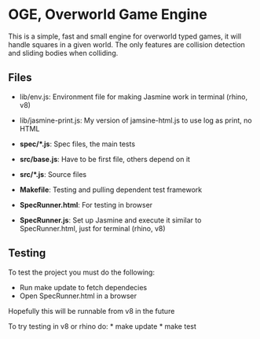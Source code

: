 OGE, Overworld Game Engine
=============

This is a simple, fast and small engine for overworld typed games, it will handle squares in a given world.
The only features are collision detection and sliding bodies when colliding.
  
Files
------------
 * lib/env.js: Environment file for making Jasmine work in terminal (rhino, v8)
 * lib/jasmine-print.js: My version of jamsine-html.js to use log as print, no HTML

 * <b>spec/*.js</b>: Spec files, the main tests

 * <b>src/base.js</b>: Have to be first file, others depend on it
 * <b>src/*.js</b>: Source files

 * <b>Makefile</b>: Testing and pulling dependent test framework
 * <b>SpecRunner.html</b>: For testing in browser
 * <b>SpecRunner.js</b>: Set up Jasmine and execute it similar to SpecRunner.html, just for terminal (rhino, v8)

Testing
------------

To test the project you must do the following:
 
 * Run 
     make update 
   to fetch dependecies
 * Open SpecRunner.html in a browser
  
Hopefully this will be runnable from v8 in the future 

To try testing in v8 or rhino do:
 * 
     make update
 * 
     make test